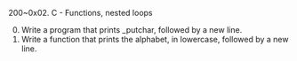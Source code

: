 200~0x02. C - Functions, nested loops

0. Write a program that prints _putchar, followed by a new line.
1. Write a function that prints the alphabet, in lowercase, followed by a new line.

